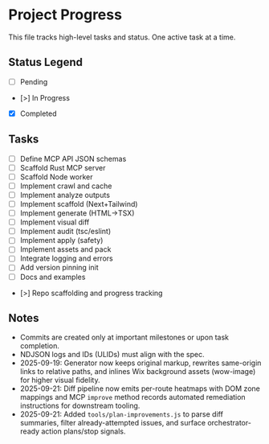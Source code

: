 # Project Progress

This file tracks high-level tasks and status. One active task at a time.

## Status Legend
- [ ] Pending
- [>] In Progress
- [x] Completed

## Tasks
- [ ] Define MCP API JSON schemas
- [ ] Scaffold Rust MCP server
- [ ] Scaffold Node worker
- [ ] Implement crawl and cache
- [ ] Implement analyze outputs
- [ ] Implement scaffold (Next+Tailwind)
- [ ] Implement generate (HTML→TSX)
- [ ] Implement visual diff
- [ ] Implement audit (tsc/eslint)
- [ ] Implement apply (safety)
- [ ] Implement assets and pack
- [ ] Integrate logging and errors
- [ ] Add version pinning init
- [ ] Docs and examples
- [>] Repo scaffolding and progress tracking

## Notes
- Commits are created only at important milestones or upon task completion.
- NDJSON logs and IDs (ULIDs) must align with the spec.
- 2025-09-19: Generator now keeps original markup, rewrites same-origin links to relative paths, and inlines Wix background assets (wow-image) for higher visual fidelity.
- 2025-09-21: Diff pipeline now emits per-route heatmaps with DOM zone mappings and MCP `improve` method records automated remediation instructions for downstream tooling.
- 2025-09-21: Added `tools/plan-improvements.js` to parse diff summaries, filter already-attempted issues, and surface orchestrator-ready action plans/stop signals.

